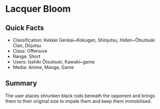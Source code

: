 # Lacquer Bloom

## Quick Facts
- Classification: Kekkei Genkai~Kokugan, Shinjutsu, Hiden~Ōtsutsuki Clan, Dōjutsu
- Class: Offensive
- Range: Short
- Users: Isshiki Ōtsutsuki, Kawaki~game
- Media: Anime, Manga, Game

## Summary
The user places shrunken black rods beneath the opponent and brings them to their original size to impale them and keep them immobilised.
